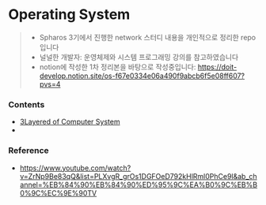 # Operating System
> - Spharos 3기에서 진행한 network 스터디 내용을 개인적으로 정리한 repo입니다<br>
> - 널널한 개발자: 운영체제와 시스템 프로그래밍 강의를 참고하였습니다
> - notion에 작성한 1차 정리본을 바탕으로 작성중입니다: https://doit-develop.notion.site/os-f67e0334e06a490f9abcb6f5e08ff607?pvs=4

### Contents
- [3Layered of Computer System](https://github.com/Hwan0518/OperatingSystem-Study/blob/main/%5B%EA%B9%80%EB%8F%99%ED%99%98%5D%20Computer%20System%EC%9D%98%203%EA%B3%84%EC%B8%B5.md)
- 


### Reference
- https://www.youtube.com/watch?v=ZrNp9Be83qQ&list=PLXvgR_grOs1DGFOeD792kHlRml0PhCe9l&ab_channel=%EB%84%90%EB%84%90%ED%95%9C%EA%B0%9C%EB%B0%9C%EC%9E%90TV
